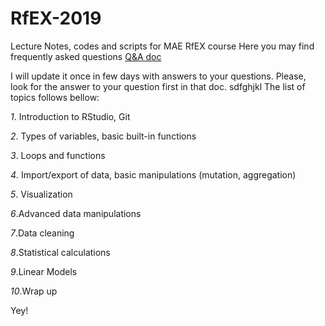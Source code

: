 # RfEX-2019
Lecture Notes, codes and scripts for MAE RfEX course
Here you may find frequently asked questions [Q&A doc](https://docs.google.com/document/d/1dcPQektVD4qSnjCsYkVmsLpmX37Bsep80yerRW4zZEQ/edit?usp=sharing)

I will update it once in few days with answers to your questions. Please, look for the answer to your question first in that doc.
sdfghjkl
The list of topics follows bellow:

*1*. Introduction to RStudio, Git

*2*. Types of variables, basic built-in functions

*3*. Loops and functions

*4*. Import/export of data, basic manipulations (mutation, aggregation)

*5*. Visualization

*6*.Advanced data manipulations

*7*.Data cleaning

*8*.Statistical calculations

*9*.Linear Models

*10*.Wrap up

Yey!
